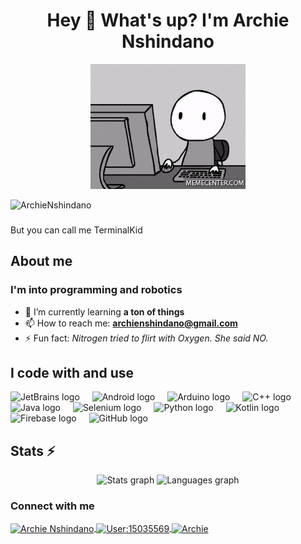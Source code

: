 <!--
**TerminalKid/TerminalKid** is a ✨ _special_ ✨ repository because its `README.md` (this file) appears on your GitHub profile.
-->

<h1 align="center">Hey 👋 What's up? I'm Archie Nshindano </h1> 
<p align="center">
  <img src="me.gif" alt="Hello GIF" height="200">
</p>
<p align="left"> 
  <img src="https://komarev.com/ghpvc/?username=ArchieNshindano&label=Profile%20views&color=0e75b6&style=flat" alt="ArchieNshindano" /> 
</p>

###

<p align="left">But you can call me TerminalKid</p>

###

<h2 align="left">About me</h2>

###

<h3 align="left">I'm into programming and robotics</h3>

- 🌱 I’m currently learning **a ton of things**  
- 📫 How to reach me: **archienshindano@gmail.com**  
- ⚡ Fun fact: *Nitrogen tried to flirt with Oxygen. She said NO.*

###

<h2 align="left">I code with and use</h2>

<div align="left">
  <img src="https://cdn.jsdelivr.net/gh/devicons/devicon/icons/jetbrains/jetbrains-original.svg" height="40" alt="JetBrains logo" />
  <img width="12" />
  <img src="https://cdn.jsdelivr.net/gh/devicons/devicon/icons/android/android-original.svg" height="40" alt="Android logo" />
  <img width="12" />
  <img src="https://cdn.jsdelivr.net/gh/devicons/devicon/icons/arduino/arduino-original.svg" height="40" alt="Arduino logo" />
  <img width="12" />
  <img src="https://cdn.jsdelivr.net/gh/devicons/devicon/icons/cplusplus/cplusplus-original.svg" height="40" alt="C++ logo" />
  <img width="12" />
  <img src="https://cdn.jsdelivr.net/gh/devicons/devicon/icons/java/java-original.svg" height="40" alt="Java logo" />
  <img width="12" />
  <img src="https://cdn.jsdelivr.net/gh/devicons/devicon/icons/selenium/selenium-original.svg" height="40" alt="Selenium logo" />
  <img width="12" />
  <img src="https://cdn.jsdelivr.net/gh/devicons/devicon/icons/python/python-original.svg" height="40" alt="Python logo" />
  <img width="12" />
  <img src="https://cdn.jsdelivr.net/gh/devicons/devicon/icons/kotlin/kotlin-original.svg" height="40" alt="Kotlin logo" />
  <img width="12" />
  <img src="https://cdn.jsdelivr.net/gh/devicons/devicon/icons/firebase/firebase-plain.svg" height="40" alt="Firebase logo" />
  <img width="12" />
  <img src="https://cdn.jsdelivr.net/gh/devicons/devicon/icons/github/github-original.svg" height="40" alt="GitHub logo" />
</div>

###

<h2 align="left">Stats ⚡</h2>
<div align="center">
  <img src="https://github-readme-stats.vercel.app/api?username=ArchieNshindano&hide_title=false&hide_rank=false&show_icons=true&include_all_commits=true&count_private=true&disable_animations=false&theme=dracula&locale=en&hide_border=false&order=1" height="150" alt="Stats graph" />
  <img src="https://github-readme-stats.vercel.app/api/top-langs?username=ArchieNshindano&locale=en&hide_title=false&layout=compact&card_width=320&langs_count=5&theme=dracula&hide_border=false&order=2" height="150" alt="Languages graph" />
</div>

###

<h3 align="left">Connect with me</h3>
<p align="left">
  <a href="https://linkedin.com/in/archie nshindano" target="blank">
    <img align="center" src="https://raw.githubusercontent.com/rahuldkjain/github-profile-readme-generator/master/src/images/icons/Social/linked-in-alt.svg" alt="Archie Nshindano" height="30" width="40" />
  </a>
  <a href="https://stackoverflow.com/users/user:15035569" target="blank">
    <img align="center" src="https://raw.githubusercontent.com/rahuldkjain/github-profile-readme-generator/master/src/images/icons/Social/stack-overflow.svg" alt="User:15035569" height="30" width="40" />
  </a>
  <a href="https://fb.com/archie" target="blank">
    <img align="center" src="https://raw.githubusercontent.com/rahuldkjain/github-profile-readme-generator/master/src/images/icons/Social/facebook.svg" alt="Archie" height="30" width="40" />
  </a>
</p>

###
